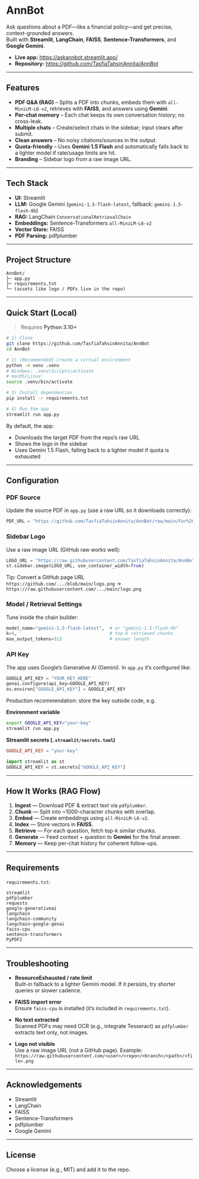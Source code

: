 # AnnBot
Ask questions about a PDF—like a financial policy—and get precise, context-grounded answers.  
Built with **Streamlit**, **LangChain**, **FAISS**, **Sentence-Transformers**, and **Google Gemini**.
- **Live app:** https://askannbot.streamlit.app/  
- **Repository:** https://github.com/TasfiaTahsinAnnita/AnnBot


---

## Features

- **PDF Q&A (RAG)** – Splits a PDF into chunks, embeds them with `all-MiniLM-L6-v2`, retrieves with **FAISS**, and answers using **Gemini**.
- **Per-chat memory** – Each chat keeps its own conversation history; no cross-leak.
- **Multiple chats** – Create/select chats in the sidebar; input clears after submit.
- **Clean answers** – No noisy citations/sources in the output.
- **Quota-friendly** – Uses **Gemini 1.5 Flash** and automatically falls back to a lighter model if rate/usage limits are hit.
- **Branding** – Sidebar logo from a raw image URL.

---

## Tech Stack

- **UI:** Streamlit  
- **LLM:** Google Gemini (`gemini-1.5-flash-latest`, fallback: `gemini-1.5-flash-8b`)  
- **RAG:** LangChain `ConversationalRetrievalChain`  
- **Embeddings:** Sentence-Transformers `all-MiniLM-L6-v2`  
- **Vector Store:** FAISS  
- **PDF Parsing:** pdfplumber

---

## Project Structure

```
AnnBot/
├─ app.py
├─ requirements.txt
└─ (assets like logo / PDFs live in the repo)
```

---

## Quick Start (Local)

> Requires **Python 3.10+**

```bash
# 1) Clone
git clone https://github.com/TasfiaTahsinAnnita/AnnBot
cd AnnBot

# 2) (Recommended) Create a virtual environment
python -m venv .venv
# Windows: .venv\Scripts\activate
# macOS/Linux:
source .venv/bin/activate

# 3) Install dependencies
pip install -r requirements.txt

# 4) Run the app
streamlit run app.py
```

By default, the app:
- Downloads the target PDF from the repo’s raw URL  
- Shows the logo in the sidebar  
- Uses Gemini 1.5 Flash, falling back to a lighter model if quota is exhausted

---

## Configuration

### PDF Source

Update the source PDF in `app.py` (use a raw URL so it downloads correctly):

```python
PDF_URL = "https://github.com/TasfiaTahsinAnnita/AnnBot/raw/main/For%20Task%20-%20Policy%20file.pdf"
```

### Sidebar Logo

Use a raw image URL (GitHub raw works well):

```python
LOGO_URL = "https://raw.githubusercontent.com/TasfiaTahsinAnnita/AnnBot/main/Annbotlogo.png"
st.sidebar.image(LOGO_URL, use_container_width=True)
```

Tip: Convert a GitHub page URL  
`https://github.com/.../blob/main/logo.png` → `https://raw.githubusercontent.com/.../main/logo.png`

### Model / Retrieval Settings

Tune inside the chain builder:

```python
model_name="gemini-1.5-flash-latest",  # or "gemini-1.5-flash-8b"
k=4,                                   # top-k retrieved chunks
max_output_tokens=512                  # answer length
```

### API Key

The app uses Google’s Generative AI (Gemini). In `app.py` it’s configured like:

```python
GOOGLE_API_KEY = "YOUR_KEY_HERE"
genai.configure(api_key=GOOGLE_API_KEY)
os.environ["GOOGLE_API_KEY"] = GOOGLE_API_KEY
```

Production recommendation: store the key outside code, e.g.

**Environment variable**
```bash
export GOOGLE_API_KEY="your-key"
streamlit run app.py
```

**Streamlit secrets (`.streamlit/secrets.toml`)**
```toml
GOOGLE_API_KEY = "your-key"
```

```python
import streamlit as st
GOOGLE_API_KEY = st.secrets["GOOGLE_API_KEY"]
```

---

## How It Works (RAG Flow)

1. **Ingest** — Download PDF & extract text via `pdfplumber`.  
2. **Chunk** — Split into ~1000-character chunks with overlap.  
3. **Embed** — Create embeddings using `all-MiniLM-L6-v2`.  
4. **Index** — Store vectors in **FAISS**.  
5. **Retrieve** — For each question, fetch top-k similar chunks.  
6. **Generate** — Feed context + question to **Gemini** for the final answer.  
7. **Memory** — Keep per-chat history for coherent follow-ups.

---

## Requirements

`requirements.txt`:

```
streamlit
pdfplumber
requests
google-generativeai
langchain
langchain-community
langchain-google-genai
faiss-cpu
sentence-transformers
PyPDF2
```

---

## Troubleshooting

- **ResourceExhausted / rate limit**  
  Built-in fallback to a lighter Gemini model. If it persists, try shorter queries or slower cadence.

- **FAISS import error**  
  Ensure `faiss-cpu` is installed (it’s included in `requirements.txt`).

- **No text extracted**  
  Scanned PDFs may need OCR (e.g., integrate Tesseract) as `pdfplumber` extracts text only, not images.

- **Logo not visible**  
  Use a raw image URL (not a GitHub page). Example:  
  `https://raw.githubusercontent.com/<user>/<repo>/<branch>/<path>/<file>.png`

---


## Acknowledgements

- Streamlit  
- LangChain  
- FAISS  
- Sentence-Transformers  
- pdfplumber  
- Google Gemini

---

## License

Choose a license (e.g., MIT) and add it to the repo.
